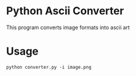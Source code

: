 # Python Ascii Converter

This program converts image formats into ascii art

# Usage
```
python converter.py -i image.png
```
